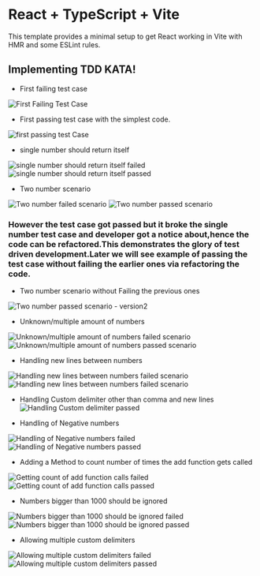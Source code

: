 # React + TypeScript + Vite

This template provides a minimal setup to get React working in Vite with HMR and some ESLint rules.

## Implementing TDD KATA!

- First failing test case

![First Failing Test Case](public/images/fftc.png) 

- First passing test case with the simplest code.

![first passing test Case](public/images/fptwmc.png)

- single number should return itself

![single number should return itself failed](public/images/single-number-should-return-itself-failing.png)
![single number should return itself passed](public/images/single-number-should-return-itself-passed.png)

- Two number scenario

![Two number failed scenario](public/images/sum-of-2-numbers-failed.png)
![Two number passed scenario](public/images/sum-of-2-numbers-passed.png)
### However the test case got passed but it broke the single number test case and developer got a notice about,hence the code can be refactored.This demonstrates the glory of test driven development.Later we will see example of passing the test case without failing the earlier ones via refactoring the code.

- Two number scenario without Failing the previous ones
  
![Two number passed scenario - version2](public/images/Sum-of-2-number-passed-without-breaking-previous-test-case.png)

- Unknown/multiple amount of numbers
  
![Unknown/multiple amount of numbers failed scenario](public/images/Unknown-amount-of-numbers-failed.png)
![Unknown/multiple amount of numbers passed scenario](public/images/Unknown-amount-of-numbers-passed.png)

- Handling new lines between numbers
  
![Handling new lines between numbers failed scenario](public/images/Supporting-new-lines-as-delimeter-failed.png)
![Handling new lines between numbers failed scenario](public/images/Supporting-new-lines-as-delimeter-passed.png)

- Handling Custom delimiter other than comma and new lines
![Handling Custom delimiter passed](public/images/Custom-delimeters-passed.png)

- Handling of Negative numbers
  
![Handling of Negative numbers failed](public/images/Negatives-are-not-allowed-failed.png)
![Handling of Negative numbers passed](public/images/Negatives-are-not-allowed-passed.png)

- Adding a Method to count number of times the add function gets called

![Getting count of add function calls failed](public/images/Called-count-failed.png)
![Getting count of add function calls passed](public/images/Called-count-passed.png)

- Numbers bigger than 1000 should be ignored

![Numbers bigger than 1000 should be ignored failed](public/images/Numbers-bigger-than-thousand-should-be-ignored-failed.png)
![Numbers bigger than 1000 should be ignored passed](public/images/Numbers-bigger-than-thousand-should-be-ignored-Passed.png)

- Allowing multiple custom delimiters

![Allowing multiple custom delimiters failed](public/images/Supporting-multiple-custom-delimiters-failed.png)
![Allowing multiple custom delimiters passed](public/images/Supporting-multiple-custom-delimiters-passed.png)
